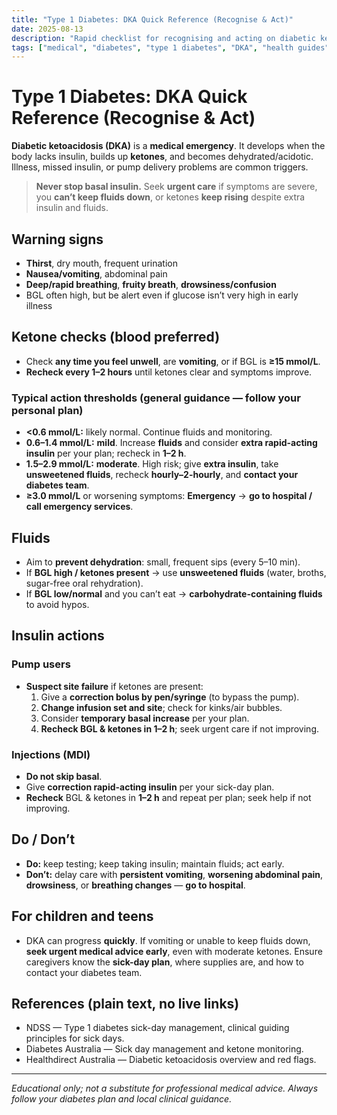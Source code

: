 ```yaml
---
title: "Type 1 Diabetes: DKA Quick Reference (Recognise & Act)"
date: 2025-08-13
description: "Rapid checklist for recognising and acting on diabetic ketoacidosis (DKA): symptoms, ketone thresholds, fluids, insulin, and when to go to hospital."
tags: ["medical", "diabetes", "type 1 diabetes", "DKA", "health guides"]
---
```


# Type 1 Diabetes: DKA Quick Reference (Recognise & Act)

**Diabetic ketoacidosis (DKA)** is a **medical emergency**. It develops when the body lacks insulin, builds up **ketones**, and becomes dehydrated/acidotic. Illness, missed insulin, or pump delivery problems are common triggers.

> **Never stop basal insulin.** Seek **urgent care** if symptoms are severe, you **can’t keep fluids down**, or ketones **keep rising** despite extra insulin and fluids.

## Warning signs
- **Thirst**, dry mouth, frequent urination  
- **Nausea/vomiting**, abdominal pain  
- **Deep/rapid breathing**, **fruity breath**, **drowsiness/confusion**  
- BGL often high, but be alert even if glucose isn’t very high in early illness

## Ketone checks (blood preferred)
- Check **any time you feel unwell**, are **vomiting**, or if BGL is **≥15 mmol/L**.  
- **Recheck every 1–2 hours** until ketones clear and symptoms improve.

### Typical action thresholds (general guidance — follow your personal plan)
- **<0.6 mmol/L:** likely normal. Continue fluids and monitoring.  
- **0.6–1.4 mmol/L:** **mild**. Increase **fluids** and consider **extra rapid-acting insulin** per your plan; recheck in **1–2 h**.  
- **1.5–2.9 mmol/L:** **moderate**. High risk; give **extra insulin**, take **unsweetened fluids**, recheck **hourly–2-hourly**, and **contact your diabetes team**.  
- **≥3.0 mmol/L** or worsening symptoms: **Emergency** → **go to hospital / call emergency services**.

## Fluids
- Aim to **prevent dehydration**: small, frequent sips (every 5–10 min).  
- If **BGL high / ketones present** → use **unsweetened fluids** (water, broths, sugar-free oral rehydration).  
- If **BGL low/normal** and you can’t eat → **carbohydrate-containing fluids** to avoid hypos.

## Insulin actions

### Pump users
- **Suspect site failure** if ketones are present:  
  1) Give a **correction bolus by pen/syringe** (to bypass the pump).  
  2) **Change infusion set and site**; check for kinks/air bubbles.  
  3) Consider **temporary basal increase** per your plan.  
  4) **Recheck BGL & ketones in 1–2 h**; seek urgent care if not improving.

### Injections (MDI)
- **Do not skip basal**.  
- Give **correction rapid-acting insulin** per your sick-day plan.  
- **Recheck** BGL & ketones in **1–2 h** and repeat per plan; seek help if not improving.

## Do / Don’t
- **Do:** keep testing; keep taking insulin; maintain fluids; act early.  
- **Don’t:** delay care with **persistent vomiting**, **worsening abdominal pain**, **drowsiness**, or **breathing changes** — **go to hospital**.

## For children and teens
- DKA can progress **quickly**. If vomiting or unable to keep fluids down, **seek urgent medical advice early**, even with moderate ketones. Ensure caregivers know the **sick-day plan**, where supplies are, and how to contact your diabetes team.

## References (plain text, no live links)
- NDSS — Type 1 diabetes sick-day management, clinical guiding principles for sick days.  
- Diabetes Australia — Sick day management and ketone monitoring.  
- Healthdirect Australia — Diabetic ketoacidosis overview and red flags.

---
*Educational only; not a substitute for professional medical advice. Always follow your diabetes plan and local clinical guidance.*
